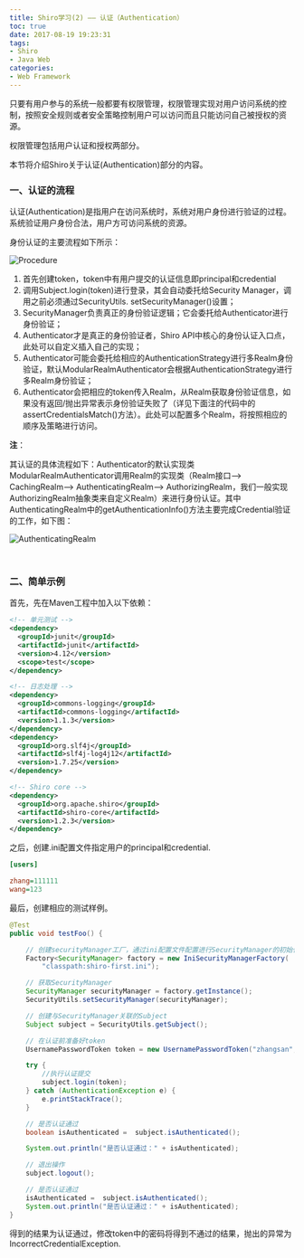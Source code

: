 ```yaml
---
title: Shiro学习(2) —— 认证（Authentication）
toc: true
date: 2017-08-19 19:23:31
tags:
- Shiro
- Java Web
categories: 
- Web Framework
---
```


只要有用户参与的系统一般都要有权限管理，权限管理实现对用户访问系统的控制，按照安全规则或者安全策略控制用户可以访问而且只能访问自己被授权的资源。

权限管理包括用户认证和授权两部分。

本节将介绍Shiro关于认证(Authentication)部分的内容。

<!-- more -->

### 一、认证的流程

认证(Authentication)是指用户在访问系统时，系统对用户身份进行验证的过程。系统验证用户身份合法，用户方可访问系统的资源。

身份认证的主要流程如下所示：

![Procedure](/images/Shiro/2/AuthenticationProcedure.png)

1. 首先创建token，token中有用户提交的认证信息即principal和credential
2. 调用Subject.login(token)进行登录，其会自动委托给Security Manager，调用之前必须通过SecurityUtils. setSecurityManager()设置；
3. SecurityManager负责真正的身份验证逻辑；它会委托给Authenticator进行身份验证；
4. Authenticator才是真正的身份验证者，Shiro API中核心的身份认证入口点，此处可以自定义插入自己的实现；
5. Authenticator可能会委托给相应的AuthenticationStrategy进行多Realm身份验证，默认ModularRealmAuthenticator会根据AuthenticationStrategy进行多Realm身份验证；
6. Authenticator会把相应的token传入Realm，从Realm获取身份验证信息，如果没有返回/抛出异常表示身份验证失败了（详见下面注的代码中的assertCredentialsMatch()方法）。此处可以配置多个Realm，将按照相应的顺序及策略进行访问。


**注**：

其认证的具体流程如下：Authenticator的默认实现类ModularRealmAuthenticator调用Realm的实现类（Realm接口--> CachingRealm--> AuthenticatingRealm--> AuthorizingRealm，我们一般实现AuthorizingRealm抽象类来自定义Realm）来进行身份认证。其中AuthenticatingRealm中的getAuthenticationInfo()方法主要完成Credential验证的工作，如下图：

![AuthenticatingRealm](/images/Shiro/2/AuthenticatingRealm.png)

<br />



### 二、简单示例

首先，先在Maven工程中加入以下依赖：

``` xml
<!-- 单元测试 -->
<dependency>
  <groupId>junit</groupId>
  <artifactId>junit</artifactId>
  <version>4.12</version>
  <scope>test</scope>
</dependency>

<!-- 日志处理 -->
<dependency>
  <groupId>commons-logging</groupId>
  <artifactId>commons-logging</artifactId>
  <version>1.1.3</version>
</dependency>
<dependency>
  <groupId>org.slf4j</groupId>
  <artifactId>slf4j-log4j12</artifactId>
  <version>1.7.25</version>
</dependency>

<!-- Shiro core -->
<dependency>
  <groupId>org.apache.shiro</groupId>
  <artifactId>shiro-core</artifactId>
  <version>1.2.3</version>
</dependency>
```

之后，创建.ini配置文件指定用户的principal和credential.

``` ini
[users]

zhang=111111
wang=123
```

最后，创建相应的测试样例。

``` Java
@Test
public void testFoo() {

    // 创建securityManager工厂，通过ini配置文件配置进行SecurityManager的初始化
    Factory<SecurityManager> factory = new IniSecurityManagerFactory(
    	"classpath:shiro-first.ini");

    // 获取SecurityManager
    SecurityManager securityManager = factory.getInstance();
    SecurityUtils.setSecurityManager(securityManager);

    // 创建与SecurityManager关联的Subject
    Subject subject = SecurityUtils.getSubject();

    // 在认证前准备好token
    UsernamePasswordToken token = new UsernamePasswordToken("zhangsan", "111111");

    try {
    	//执行认证提交
    	subject.login(token);
    } catch (AuthenticationException e) {
    	e.printStackTrace();
    }

    // 是否认证通过
    boolean isAuthenticated =  subject.isAuthenticated();

    System.out.println("是否认证通过：" + isAuthenticated);

    // 退出操作
    subject.logout();

    // 是否认证通过
    isAuthenticated =  subject.isAuthenticated();
    System.out.println("是否认证通过：" + isAuthenticated);
}
```

得到的结果为认证通过，修改token中的密码将得到不通过的结果，抛出的异常为IncorrectCredentialException.